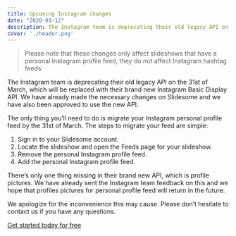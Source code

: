 ```yaml
---
title: Upcoming Instagram changes
date: "2020-03-12"
description: The Instagram team is deprecating their old legacy API on the 31st of March, which will be replaced with their brand new Instagram Basic Display API. We have already made the necessary changes on Slidesome and we have also been approved to use the new API.
cover: './header.png'
---
```


> Please note that these changes only affect slideshows that have a personal Instagram profile feed, they do not affect Instagram hashtag feeds

The Instagram team is deprecating their old legacy API on the 31st of March, which will be replaced with their brand new Instagram Basic Display API. We have already made the necessary changes on Slidesome and we have also been approved to use the new API.

The only thing you’ll need to do is migrate your Instagram personal profile feed by the 31st of March. The steps to migrate your feed are simple:

1. Sign in to your Slidesome account.
2. Locate the slideshow and open the Feeds page for your slideshow.
3. Remove the personal Instagram profile feed.
4. Add the personal Instagram profile feed.


There’s only one thing missing in their brand new API, which is profile pictures. We have already sent the Instagram team feedback on this and we hope that profiles pictures for personal profile feed will return in the future.

We apologize for the inconvenience this may cause. Please don’t hesitate to contact us if you have any questions.

[Get started today for free](https://slidesome.com)
